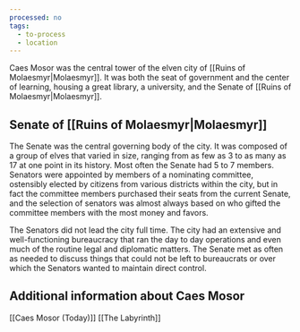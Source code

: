 ```yaml
---
processed: no
tags:
  - to-process
  - location
---
```

Caes Mosor was the central tower of the elven city of [[Ruins of Molaesmyr|Molaesmyr]]. It was both the seat of government and the center of learning, housing a great library, a university, and the  Senate of [[Ruins of Molaesmyr|Molaesmyr]].

## Senate of [[Ruins of Molaesmyr|Molaesmyr]]
The Senate was the central governing body of the city. It was composed of a group of elves that varied in size, ranging from as few as 3 to as many as 17 at one point in its history. Most often the Senate had 5 to 7 members. Senators were appointed by members of a nominating committee, ostensibly elected by citizens from various districts within the city, but in fact the committee members purchased their seats from the current Senate, and the selection of senators was almost always based on who gifted the committee members with the most money and favors.

The Senators did not lead the city full time. The city had an extensive and well-functioning bureaucracy that ran the day to day operations and even much of the routine legal and diplomatic matters. The Senate met as often as needed to discuss things that could not be left to bureaucrats or over which the Senators wanted to maintain direct control.

## Additional information about Caes Mosor
[[Caes Mosor (Today)]]
[[The Labyrinth]]
